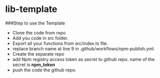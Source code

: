 # lib-template
###Step to use the Template
* Clone the code from repo
* Add you code in src folder.
* Export all your functions from src/index.ts file.
* replace branch name at line 9 in .github/workflows/npm-publish.yml.
* Create the separate repo 
* add Npm registry access token  as secret to github repo.  name of the secret is **npm_token**
* push the code the github repo.



